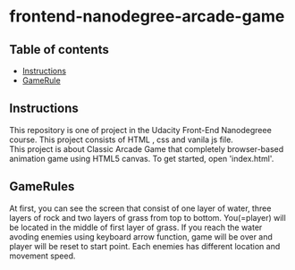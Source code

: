 frontend-nanodegree-arcade-game
===============================

## Table of contents

* [Instructions](#instructions)
* [GameRule](#gamerule)


## Instructions
This repository is one of project in the Udacity Front-End Nanodegreee course. This project consists of HTML , css and vanila js file.  
This project is about Classic Arcade Game that completely browser-based animation game using HTML5 canvas. To get started, open 'index.html'.


## GameRules
At first, you can see the screen that consist of one layer of water, three layers of rock and two layers of grass from top to bottom. You(=player) will be located in the middle of first layer of grass. 
If you reach the water avoding enemies using keyboard arrow function, game will be over and player will be reset to start point. Each enemies has different location and movement speed.   